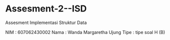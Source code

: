 # Assesment-2--ISD
Assesment Implementasi Struktur Data

NIM   : 607062430002
Nama  : Wanda Margaretha Ujung
Tipe  : tipe soal H (B)

